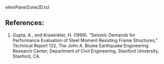 

elemPanelZone2D.tcl

## References:  

1. Gupta, A., and Krawinkler, H. (1999). "Seismic Demands for Performance Evaluation of Steel Moment Resisting Frame Structures," Technical Report 132, The John A. Blume Earthquake Engineering Research Center, Department of Civil Engineering, Stanford University, Stanford, CA.
